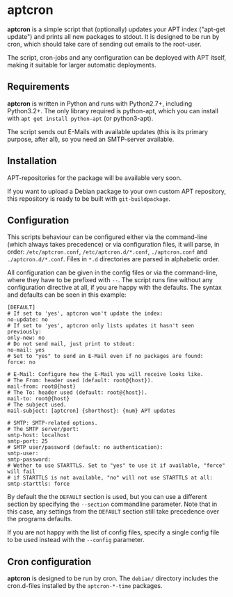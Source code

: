 aptcron
=======

**aptcron** is a simple script that (optionally) updates your APT index
("apt-get update") and prints all new packages to stdout. It is designed to be
run by cron, which should take care of sending out emails to the root-user.

The script, cron-jobs and any configuration can be deployed with APT itself,
making it suitable for larger automatic deployments.

Requirements
------------

**aptcron** is written in Python and runs with Python2.7+, including
Python3.2+. The only library required is python-apt, which you can install with
`apt get install python-apt` (or python3-apt).

The script sends out E-Mails with available updates (this is its primary
purpose, after all), so you need an SMTP-server available.

Installation
------------

APT-repositories for the package will be available very soon.

If you want to upload a Debian package to your own custom APT repository, this
repository is ready to be built with `git-buildpackage`. 

Configuration
-------------

This scripts behaviour can be configured either via the command-line (which
always takes precedence) or via configuration files, it will parse, in order:
`/etc/aptcron.conf`, `/etc/aptcron.d/*.conf`, `./aptcron.conf` and
`./aptcron.d/*.conf`. Files in `*.d` directories are parsed in alphabetic order.

All configuration can be given in the config files or via the command-line,
where they have to be prefixed with `--`. The script runs fine without any
configuration directive at all, if you are happy with the defaults. The
syntax and defaults can be seen in this example:

    [DEFAULT]
    # If set to 'yes', aptcron won't update the index:
    no-update: no
    # If set to 'yes', aptcron only lists updates it hasn't seen previously:
    only-new: no
    # Do not send mail, just print to stdout:
    no-mail: yes
    # Set to "yes" to send an E-Mail even if no packages are found:
    force: no

    # E-Mail: Configure how the E-Mail you will receive looks like.
    # The From: header used (default: root@{host}).
    mail-from: root@{host}
    # The To: header used (default: root@{host}).
    mail-to: root@{host}
    # The subject used.
    mail-subject: [aptcron] {shorthost}: {num} APT updates

    # SMTP: SMTP-related options.
    # The SMTP server/port:
    smtp-host: localhost
    smtp-port: 25
    # SMTP user/password (default: no authentication):
    smtp-user: 
    smtp-password:
    # Wether to use STARTTLS. Set to "yes" to use it if available, "force" will fail
    # if STARTTLS is not available, "no" will not use STARTTLS at all:
    smtp-starttls: force

By default the the `DEFAULT` section is used, but you can use a different
section by specifying the `--section` commandline parameter. Note that in this
case, any settings from the `DEFAULT` section still take precedence over the
programs defaults.

If you are not happy with the list of config files, specify a single config
file to be used instead with the `--config` parameter.

Cron configuration
------------------

**aptcron** is designed to be run by cron. The `debian/` directory includes the
cron.d-files installed by the `aptcron-*-time` packages.
